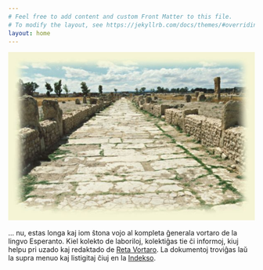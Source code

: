 ```yaml
---
# Feel free to add content and custom Front Matter to this file.
# To modify the layout, see https://jekyllrb.com/docs/themes/#overriding-theme-defaults
layout: home
---
```


![La longa kaj ŝtona vojo al Reta Vortaro](revo.jpg)


... nu, estas longa kaj iom ŝtona vojo al kompleta ĝenerala vortaro de la lingvo Esperanto.
Kiel kolekto de laboriloj, kolektiĝas tie ĉi informoj, kiuj helpu pri uzado kaj
redaktado de [Reta Vortaro](http://retavortaro.de).
La dokumentoj troviĝas laŭ la supra menuo kaj listigitaj ĉiuj en la  [Indekso](temoj).

